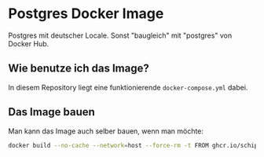 # Postgres Docker Image

Postgres mit deutscher Locale. Sonst "baugleich" mit "postgres" von Docker Hub.

## Wie benutze ich das Image?

In diesem Repository liegt eine funktionierende `docker-compose.yml` dabei.

## Das Image bauen

Man kann das Image auch selber bauen, wenn man möchte:

```bash
docker build --no-cache --network=host --force-rm -t FROM ghcr.io/schipplock/postgres-docker-image:v16.1.0 .
```
